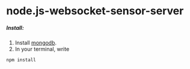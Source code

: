 # node.js-websocket-sensor-server

##### Install:
1. Install [mongodb](https://www.mongodb.com/).
2. In your terminal, write 

```
npm install
```

